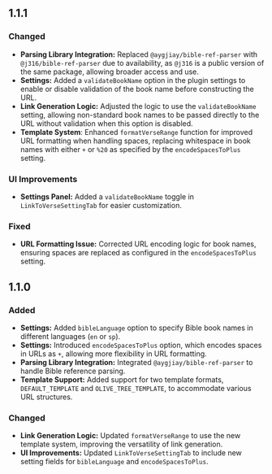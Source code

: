 ## 1.1.1

### Changed
- **Parsing Library Integration:** Replaced `@aygjiay/bible-ref-parser` with `@j316/bible-ref-parser` due to availability, as `@j316` is a public version of the same package, allowing broader access and use.
- **Settings:** Added a `validateBookName` option in the plugin settings to enable or disable validation of the book name before constructing the URL.
- **Link Generation Logic:** Adjusted the logic to use the `validateBookName` setting, allowing non-standard book names to be passed directly to the URL without validation when this option is disabled.
- **Template System**: Enhanced `formatVerseRange` function for improved URL formatting when handling spaces, replacing whitespace in book names with either `+` or `%20` as specified by the `encodeSpacesToPlus` setting.
  
### UI Improvements
- **Settings Panel:** Added a `validateBookName` toggle in `LinkToVerseSettingTab` for easier customization.

### Fixed
- **URL Formatting Issue:** Corrected URL encoding logic for book names, ensuring spaces are replaced as configured in the `encodeSpacesToPlus` setting.

## 1.1.0

### Added
- **Settings:** Added `bibleLanguage` option to specify Bible book names in different languages (`en` or `sp`).
- **Settings:** Introduced `encodeSpacesToPlus` option, which encodes spaces in URLs as `+`, allowing more flexibility in URL formatting.
- **Parsing Library Integration:** Integrated `@aygjiay/bible-ref-parser` to handle Bible reference parsing.
- **Template Support:** Added support for two template formats, `DEFAULT_TEMPLATE` and `OLIVE_TREE_TEMPLATE`, to accommodate various URL structures.

### Changed
- **Link Generation Logic:** Updated `formatVerseRange` to use the new template system, improving the versatility of link generation.
- **UI Improvements:** Updated `LinkToVerseSettingTab` to include new setting fields for `bibleLanguage` and `encodeSpacesToPlus`.

